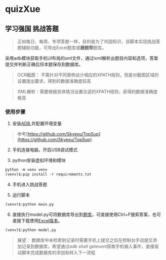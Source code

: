 # quizXue
## 学习强国 挑战答题

> 正如每日、每周、专项答题一样，目的是为了巩固知识，该脚本实现挑战答题辅助功能，可导出Excel题库或**磨题帮**题库。

采用adb模块获取手机UI布局的xml文件，通过lxml解析出题目内容和选项，答案提交并判断正确后将本题保存到数据库。



> OCR截图： 不需针对不同案例设计相应的XPATH规则，但是对截图区域的设置提出要求，得到的数据准确度较高

> XML解析：需要根据具体情况设置合适的XPATH规则，获得的数据准确度极高


### 使用步骤
1. 安装[ADB](https://adb.clockworkmod.com/),并配置环境变量
> 参考[https://github.com/Skyexu/TopSup](https://github.com/Skyexu/TopSup)

2. 手机连接电脑，开启USB调试模式

3. python安装虚拟环境和模块
```python
python -m venv venv
(venv)$:pip install -r requirements.txt
```

4. 手机进入挑战答题

5. 运行脚本
```python
(venv)$:python main.py
```

6. 直接执行model.py可将数据库导出到[题库](./data/data-dev.md)，可直接使用Ctrl+F搜索答案，也可直接下载使用[Excel版本](./data)。

```python
(venv)$:python model.py
```

> 展望： 数据库中未检索到记录时需要手机上提交之后在控制台手动提交添加记录到数据库，希望通过*adb shell getevent*获取手机输入事件，直接驱动脚本完成数据库的添加和转入下一流程